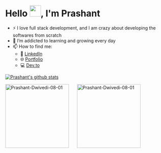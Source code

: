 # Hello <img src = "https://user-images.githubusercontent.com/63506466/163518998-7c05e2df-d20f-4731-ba24-8c54c287f621.gif" width="35"/>, I'm Prashant

- :zap: I love full stack development, and I am crazy about developing the softwares from scratch
- 🌱 I’m addicted to learning and growing every day
- 📫 How to find me: 
  - :office: [LinkedIn](https://www.linkedin.com/in/prasd/)
  - 🌐 [Portfolio](https://prashant-dwivedi.vercel.app/)
  - :computer: [Dev.to](https://dev.to/prashantdwivedi0801)

[![Prashant's github stats](https://github-readme-stats.vercel.app/api?username=Prashant-Dwivedi-08-01&count_private=true&show_icons=true&theme=radical&hide_rank=false)](https://github.com/Prashant-Dwivedi-08-01/github-readme-stats)  
<!-- <img src = "https://github-readme-stats.vercel.app/api/top-langs/?username=Prashant-Dwivedi-08-01" width="205"/> -->
<p align="left">
    <img align="center"
        src="https://github-readme-stats.vercel.app/api/top-langs?username=Prashant-Dwivedi-08-01&show_icons=true&locale=en&layout=compact"
        alt="Prashant-Dwivedi-08-01" height="200" />
    &ensp; &ensp;
    <img align="center" src="https://github-readme-streak-stats.herokuapp.com/?user=Prashant-Dwivedi-08-01&" alt="Prashant-Dwivedi-08-01"
        height="200" />
</p>
